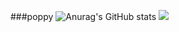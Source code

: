 ###poppy
![Anurag's GitHub stats](https://github-readme-stats.vercel.app/api?username=gubam&show_icons=true&theme=radical)
<a href="https://gubam.github.io" target="_blank"><img src="https://img.shields.io/badge/git blog-#222222?style=githubpages&logo=로고&logoColor=로고색상"/></a>
